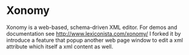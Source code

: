 # Xonomy



Xonomy is a web-based, schema-driven XML editor. For demos and documentation see http://www.lexiconista.com/xonomy/
I forked it by introduce a feature that popup another web page window to edit a xml attribute which itself a xml content as well.
<root>
  <a value="&lt;Inner%gt;&lt;/Inner&gt;"/>
</root>
